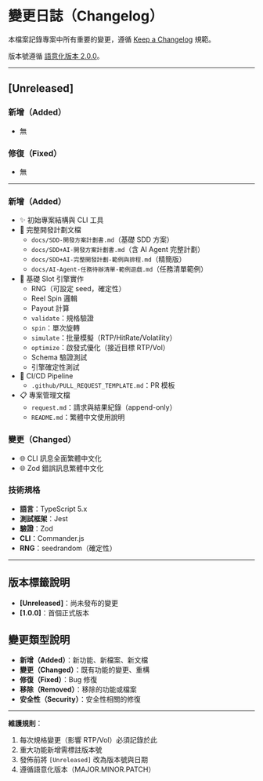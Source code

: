 # 變更日誌（Changelog）

本檔案記錄專案中所有重要的變更，遵循 [Keep a Changelog](https://keepachangelog.com/zh-TW/1.0.0/) 規範。

版本號遵循 [語意化版本 2.0.0](https://semver.org/lang/zh-TW/)。

---

## [Unreleased]

### 新增（Added）

- 無
### 修復（Fixed）

- 無

---


### 新增（Added）
- ✨ 初始專案結構與 CLI 工具
- 📝 完整開發計劃文檔
  - `docs/SDD-開發方案計劃書.md`（基礎 SDD 方案）
  - `docs/SDD+AI-開發方案計劃書.md`（含 AI Agent 完整計劃）
  - `docs/SDD+AI-完整開發計劃-範例與排程.md`（精簡版）
  - `docs/AI-Agent-任務待辦清單-範例遊戲.md`（任務清單範例）
- 🎰 基礎 Slot 引擎實作
  - RNG（可設定 seed，確定性）
  - Reel Spin 邏輯
  - Payout 計算
  - `validate`：規格驗證
  - `spin`：單次旋轉
  - `simulate`：批量模擬（RTP/HitRate/Volatility）
  - `optimize`：啟發式優化（接近目標 RTP/Vol）
  - Schema 驗證測試
  - 引擎確定性測試
- 🔄 CI/CD Pipeline
  - `.github/PULL_REQUEST_TEMPLATE.md`：PR 模板
- 📋 專案管理文檔
  - `request.md`：請求與結果紀錄（append-only）
  - `README.md`：繁體中文使用說明

### 變更（Changed）
- 🌐 CLI 訊息全面繁體中文化
- 🌐 Zod 錯誤訊息繁體中文化

### 技術規格
- **語言**：TypeScript 5.x
- **測試框架**：Jest
- **驗證**：Zod
- **CLI**：Commander.js
- **RNG**：seedrandom（確定性）

---

## 版本標籤說明

- **[Unreleased]**：尚未發布的變更
- **[1.0.0]**：首個正式版本

## 變更類型說明

- **新增（Added）**：新功能、新檔案、新文檔
- **變更（Changed）**：既有功能的變更、重構
- **修復（Fixed）**：Bug 修復
- **移除（Removed）**：移除的功能或檔案
- **安全性（Security）**：安全性相關的修復

---

**維護規則**：
1. 每次規格變更（影響 RTP/Vol）必須記錄於此
2. 重大功能新增需標註版本號
3. 發佈前將 `[Unreleased]` 改為版本號與日期
4. 遵循語意化版本（MAJOR.MINOR.PATCH）
